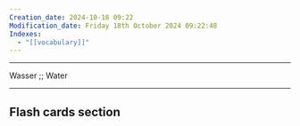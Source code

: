 ```yaml
---
Creation_date: 2024-10-18 09:22
Modification_date: Friday 18th October 2024 09:22:48
Indexes:
  - "[[vocabulary]]"
---
```


----


Wasser ;; Water
<!--SR:!2024-11-24,16,290-->


















---
## Flash cards section
